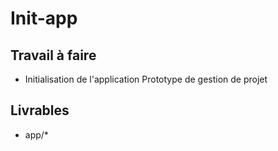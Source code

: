 # Init-app
## Travail à faire

- Initialisation de l'application Prototype de gestion de projet

## Livrables

- app/*
